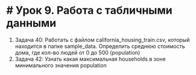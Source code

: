 # # Урок 9. Работа с табличными данными

1. Задача 40: Работать с файлом california_housing_train.csv, который находится в папке
   sample_data. Определить среднюю стоимость дома, где кол-во людей от 0 до 500 (population)
2. Задача 42: Узнать какая максимальная households в зоне минимального значения population
